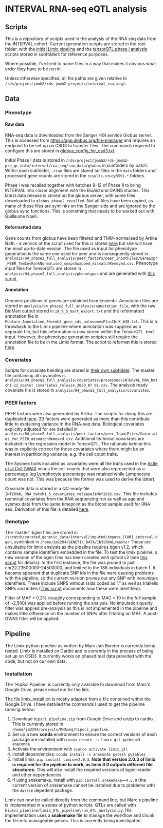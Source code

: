 # INTERVAL RNA-seq eQTL analysis
## Scripts
This is a repository of scripts used in the analysis of the RNA seq data from the INTERVAL cohort. Current generation scripts are stored in the root folder, with the [initial Limix pipeline](01_limix_pipeline) and the [tensorQTL phase I analysis](02_tensorqtl_phase_1) scripts stored in subfolders for reference purposes.

Where possible, I've tried to name files in a way that makes it obvious what order they have to be run in.

Unless otherwise specified, all file paths are given relative to `/rds/project/jmmh2/rds-jmmh2-projects/interval_rna_seq/`.

## Data
### Phenotype
#### Raw data
RNA-seq data is downloaded from the Sanger HGI service Globus server. This is accessed from https://app.globus.org/file-manager and requires an endpoint to be set up on CSD3 to transfer files. The commands required to configure this are stored in [globus_config_for_csd3.txt](globus_config_for_csd3.txt).

Initial Phase I data is stored in `/rds/project/jmmh2/rds-jmmh2-pre_qc_data/interval/rna_seq/raw_data/globus` in subfolders by batch. Within each subfolder, `.cram` files are stored tar files in the `data` folders and processed gene counts are stored in the `results-study5591-*` folders.

Phase I was recalled together with batches 9-12 of Phase II to bring INTERVAL into closer alignment with the BioAid and GAINS studies. This latest data release is stored on the globus server, with some files downloaded to `globus_phase2_recalled`. Not all files have been copied,  as many of these files are symlinks on the Sanger side and are ignored by the globus sync functions. This is something that needs to be worked out with Guillaume Noell.

#### Reformatted data
Gene counts from globus have been filtered and TMM-normalised by Artika Nath - a version of the script used for this is stored [here](artika_TMM_normalisation.R) but she will have the most up-to-date version. The file used as input for phenotype generation is the same one used for peer and is consequently stored in `analysis/04_phase2_full_analysis/peer_factors/peer_InputFiles/GeneExpr_PEER_TmmInvRankNormalised_swapsSwapped_mismatchRemoved.csv`. Phenotype input files for TensorQTL are stored in `analysis/04_phase2_full_analysis/phenotypes` and are generated with [this script](3_1_make_tensorQTL_input_phase2.R).

#### Annotation
Genomic positions of genes are obtained from Ensembl. Annotation files are stored in `analysis/04_phase2_full_analysis/annotation_file`, with the raw BioMart output stored in `19_9_5_mart_export.txt` and the reformatted annotation file in `Feature_Annotation_Ensembl_gene_ids_autosomesPlusChrX_b38.txt`. This is a throwback to the Limix pipeline where annotation was supplied as a separate file, but this information is now stored within the TensorQTL .bed input. However, the phenotype generation scriptes still require the annotation file to be in the Limix format. The script to reformat this is stored [here](3_0_make_annotation_file_autosomes_plus_x.R).

### Covariates
Scripts for covariate handing are stored in [their own subfolder](covariates). The master file containing all covariates is `analysis/04_phase2_full_analysis/covariates/processed/INTERVAL_RNA_batch1-12_master_covariates_release_2020_07_01.csv`. The analysis ready covariate file is stored in `analysis/04_phase2_full_analysis/covariates`.

### PEER factors
PEER factors were also generated by Artika. The scripts for doing this are duplicated [here](covariates/PEER). 20 factors were generated as more than this contribute little to explaining variance in the RNA-seq data. Biological covariates explicitly adjusted for are detailed in `analysis/04_phase2_full_analysis/peer_factors/peer_InputFiles/Covariates_for_PEER_mismatchRemoved.csv`. Additional technical covariates are included in the regression model in TensorQTL. The rationale behind this was to explicitly correct for those covariates where there might be an interest in partitioning variance, e.g. the cell count traits. 

The Sysmex traits included as covariates were all the traits used in the [Astle et al Cell GWAS](https://pubmed.ncbi.nlm.nih.gov/27863252/) minus the cell counts that were also represented as a percentage (eg Lymphocyte percentage was retained while Lymphocyte count was not. This was because the former was used to derive the latter).


Covariate data is stored in a QC-ready file `INTERVAL_RNA_batch1_5_covariates_release31MAY2019.csv`. This file includes technical covariates from the RNA sequencing run as well as age and sysmex data from the same timepoint as the blood sample used for RNA seq. Derivation of this file is detailed [here](https://github.com/JonMarten/RNAseq/blob/master/covariates/README.md#phenotypes-in-the-interval-study).

### Genotype
The 'master' bgen files are stored in `/scratch/curated_genetic_data/interval/imputed/impute_[CHR]_interval.bgen`, symlinked in `/home/jm2294/GENETIC_DATA/INTERVAL/master`
These are unsuitable for limix analysis as the pipeline requires bgen v1.2, which contains sample identifiers embedded in the file. 
To test the limix pipeline, a new version of the bgen files has been created with qctool v2 (see [this script](make_test_bgen.sh) for details).
In the first instance, the file was pruned to just chr22:23500000-24500000, and limited to the 188 individuals in batch 1. 
It became apparent that duplicate SNP ids in the file were causing problems with the pipeline, so the current version prunes out any SNP with nonunique identifiers. These include SNPS without rsids coded as "." as well as triallelic SNPs and indels ([This script](get_duplicate_rsids.R) documents how these were identified). 

Filter of MAF > 0.2% (roughly corresponding to MAC > 10 in the full sample of ~2,500) was applied before running the analysis. No imputation quality filter was applied pre-analysis as this is not implemented in the pipeline and makes little difference on the number of SNPs after filtering on MAF. A post-GWAS filter will be applied.

## Pipeline
The Limix python pipeline as written by Marc Jan Bonder is currently being tested. Limix is installed on Cardio and is currently in the process of being set up on CSD3. It currently works on phased test data provided with the code, but not on our own data.
### Installation
The 'HipSci Pipeline' is currently only available to download from Marc's Google Drive, please email me for the link.

The file limix_install.txt is mostly adapted from a file contained within the Google Drive. I have detailed the commands I used to get the pipeline running below:
1. Download `hipsci_pipeline.zip` from Google Drive and unzip to cardio. This is currently stored in `/home/jm2294/projects/RNAseq/hipsci_pipeline`.
2. Set up a new **conda** environment to ensure the correct versions of each package are installed with `conda create -n limix_qtl python=3 anaconda`
3. Activate the environment with `source activate limix_qtl`
4. Install dependencies: `conda install -c anaconda pytest pytables`
5. Install limix: `pip install limix==2.0.3`. **Note that version 2.0.3 of limix is required for the pipeline to work, as limix 3.0 outputs different file structures.** This will also install the required versions of bgen-reader and other dependencies.
6. If using snakemake, install with `pip install snakemake==4.5.0` (the current version of snakemake cannot be installed due to problems with the `datrie` depedent package. 

Limix can now be called directly from the command line, but Marc's pipeline is implemented in a series of python scripts. QTLs are called with `hipsci_pipeline/limix_QTL_pipeline\run_QTL_analysis.py`. His implementation uses a **snakemake** file to manage the workflow and chunk the file into manageable pieces. This is currently being investigated.
